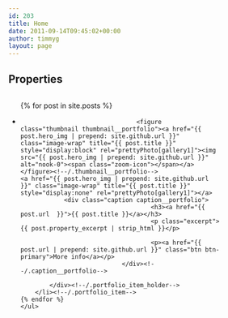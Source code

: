 ```yaml
---
id: 203
title: Home
date: 2011-09-14T09:45:02+00:00
author: timmyg
layout: page
---
```



<div class="span12" data-motopress-wrapper-file="page-Portfolio3Cols-filterable.php" data-motopress-wrapper-type="content">
				<div class="row">
					<div class="span12" data-motopress-type="static" data-motopress-static-file="static/static-title.php">
						<section class="title-section">
	<h1 class="title-header">
					Properties	</h1>
	</section><!-- .title-section -->
					</div>
				</div>

<ul id="portfolio-grid" class="filterable-portfolio thumbnails portfolio-3cols isotope" data-cols="3cols" style="visibility: visible; position: relative; overflow: hidden; height: 442px;">


<script>
	jQuery(document).ready(function($) {
		var $container = $('#portfolio-grid'),
			items_count = $(".portfolio_item").size();

		$(window).load(function(){
			var selector = window.location.hash.replace( /^#category/, '.term' );

			if(selector == "#"){
				selector = '';
			}

			setColumnWidth();
			$container.isotope({
				itemSelector : '.portfolio_item',
				hiddenClass : 'portfolio_hidden',
				resizable : false,
				transformsEnabled : true,
				layoutMode: 'fitRows',
				filter: selector
			})

			$('#filters .active').removeClass('active')
			$('#filters li a[data-filter="'+selector+'"]').parent('li').addClass('active');
			change_hash(selector)
		});

		function getNumColumns(){
			var $folioWrapper = $('#portfolio-grid').data('cols');

			if($folioWrapper == '2cols') {
				var winWidth = $("#portfolio-grid").width(),
					column = 2;
				if (winWidth<380) column = 1;
				return column;
			}

			else if ($folioWrapper == '3cols') {
				var winWidth = $("#portfolio-grid").width(),
					column = 3;
				if (winWidth<380) column = 1;
				else if(winWidth>=380 && winWidth<788) column = 2;
				else if(winWidth>=788 && winWidth<1160) column = 3;
				else if(winWidth>=1160) column = 3;
				return column;
			}

			else if ($folioWrapper == '4cols') {
				var winWidth = $("#portfolio-grid").width(),
					column = 4;
				if (winWidth<380) column = 1;
				else if(winWidth>=380 && winWidth<788) column = 2;
				else if(winWidth>=788 && winWidth<1160) column = 3;
				else if(winWidth>=1160) column = 4;
				return column;
			}
		}

		function setColumnWidth(){
			var columns = getNumColumns(),
				containerWidth = $("#portfolio-grid").width(),
				postWidth = containerWidth/columns;
			postWidth = Math.floor(postWidth);

			$(".portfolio_item").each(function(index){
				$(this).css({"width":postWidth+"px"});
			});
		}

		function arrange(){
			setColumnWidth();
			$container.isotope('reLayout');
		}

		$(window).on("debouncedresize", function( event ) {
			arrange();
		});

		// Filter projects
		$('.filter a').click(function(){
			var $this = $(this).parent('li');
			// don't proceed if already active
			if ( $this.hasClass('active') ) {
				return;
			}


			var $optionSet = $this.parents('.filter');
			// change active class
			$optionSet.find('.active').removeClass('active');
			$this.addClass('active');

			var selector = $(this).attr('data-filter');
			$container.isotope({ filter: selector });
			change_hash(selector)

			var hiddenItems = 0,
				showenItems = 0;
			$(".portfolio_item").each(function(){
				if ( $(this).hasClass('portfolio_hidden') ) {
					hiddenItems++;
				};
			});

			showenItems = items_count - hiddenItems;
			if ( ($(this).attr('data-count')) > showenItems ) {
				$(".pagination__posts").css({"display" : "block"});
			} else {
				$(".pagination__posts").css({"display" : "none"});
			}
			return false;
		});
		function change_hash(hash){
			hash = hash.replace( /^.term/, 'category' );
			window.location.href = '#'+hash;

			$('.pagination a').each(function(){
				var item = $(this),
					href = item.attr('href'),
					end_slice = href.indexOf('#')==-1 ? href.length : href.indexOf('#') ;

				href = href.slice(0, end_slice);
				item.attr({'href':href+'#'+hash})
			})
		}
	});
</script>
  {% for post in site.posts %}
      	<li class="portfolio_item   isotope-item" style="width: 396px; left: 0px; top: 0px; transform: translate3d(0px, 0px, 0px);">
      		<div class="portfolio_item_holder">

      								<figure class="thumbnail thumbnail__portfolio"><a href="{{ post.hero_img | prepend: site.github.url }}" class="image-wrap" title="{{ post.title }}" style="display:block" rel="prettyPhoto[gallery1]"><img src="{{ post.hero_img | prepend: site.github.url }}" alt="nook-0"><span class="zoom-icon"></span></a></figure><!--/.thumbnail__portfolio-->										<a href="{{ post.hero_img | prepend: site.github.url }}" class="image-wrap" title="{{ post.title }}" style="display:none" rel="prettyPhoto[gallery1]"></a>					
      			<div class="caption caption__portfolio">
      									<h3><a href="{{ post.url  }}">{{ post.title }}</a></h3>
      									<p class="excerpt">{{ post.property_excerpt | strip_html }}</p>

      									<p><a href="{{ post.url | prepend: site.github.url }}" class="btn btn-primary">More info</a></p>
      							</div><!--/.caption__portfolio-->

      		</div><!--/.portfolio_item_holder-->
      	</li><!--/.portfolio_item-->
    {% endfor %}
	</ul>

</div>
